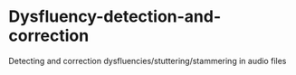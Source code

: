 # Dysfluency-detection-and-correction
Detecting and correction dysfluencies/stuttering/stammering in audio files
